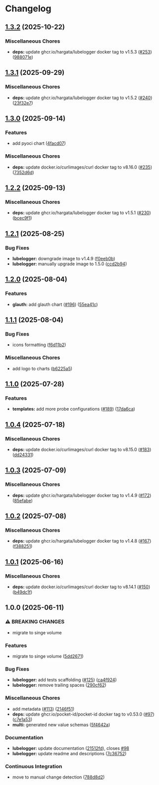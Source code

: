# Changelog

## [1.3.2](https://github.com/anza-labs/charts/compare/lubelogger-1.3.1...lubelogger-v1.3.2) (2025-10-22)


### Miscellaneous Chores

* **deps:** update ghcr.io/hargata/lubelogger docker tag to v1.5.3 ([#253](https://github.com/anza-labs/charts/issues/253)) ([988071e](https://github.com/anza-labs/charts/commit/988071e2ebcaf63839676f42a2d7cec07a59b8d7))

## [1.3.1](https://github.com/anza-labs/charts/compare/lubelogger-1.3.0...lubelogger-v1.3.1) (2025-09-29)


### Miscellaneous Chores

* **deps:** update ghcr.io/hargata/lubelogger docker tag to v1.5.2 ([#240](https://github.com/anza-labs/charts/issues/240)) ([23f32e7](https://github.com/anza-labs/charts/commit/23f32e75907fc2c1e6c40c91e9918e64a39dc77e))

## [1.3.0](https://github.com/anza-labs/charts/compare/lubelogger-1.2.2...lubelogger-v1.3.0) (2025-09-14)


### Features

* add pyoci chart ([4facd07](https://github.com/anza-labs/charts/commit/4facd07faee26a3de1378cf2028d60952d2126cc))


### Miscellaneous Chores

* **deps:** update docker.io/curlimages/curl docker tag to v8.16.0 ([#235](https://github.com/anza-labs/charts/issues/235)) ([7352d6d](https://github.com/anza-labs/charts/commit/7352d6d3ee80377be5f5521a8031197bfb981a46))

## [1.2.2](https://github.com/anza-labs/charts/compare/lubelogger-1.2.1...lubelogger-v1.2.2) (2025-09-13)


### Miscellaneous Chores

* **deps:** update ghcr.io/hargata/lubelogger docker tag to v1.5.1 ([#230](https://github.com/anza-labs/charts/issues/230)) ([bcec9f1](https://github.com/anza-labs/charts/commit/bcec9f1a088cf60c79d80385d5f0f32d79df3372))

## [1.2.1](https://github.com/anza-labs/charts/compare/lubelogger-1.2.0...lubelogger-v1.2.1) (2025-08-25)


### Bug Fixes

* **lubelogger:** downgrade image to v1.4.9 ([f0eeb0b](https://github.com/anza-labs/charts/commit/f0eeb0b7005db8e6e65a060378369783150ec54a))
* **lubelogger:** manually upgrade image to 1.5.0 ([ccd2b94](https://github.com/anza-labs/charts/commit/ccd2b94613d971fb1fbc3132b93f90f20cd1bf3f))

## [1.2.0](https://github.com/anza-labs/charts/compare/lubelogger-1.1.1...lubelogger-v1.2.0) (2025-08-04)


### Features

* **glauth:** add glauth chart ([#196](https://github.com/anza-labs/charts/issues/196)) ([55ea41c](https://github.com/anza-labs/charts/commit/55ea41ce4c79aa93734b67b9c3e4594cc9f23866))

## [1.1.1](https://github.com/anza-labs/charts/compare/lubelogger-1.1.0...lubelogger-v1.1.1) (2025-08-04)


### Bug Fixes

* icons formatting ([f6d11b2](https://github.com/anza-labs/charts/commit/f6d11b2f5c4258f8f5d5fb458bfb2a79f7b15e39))


### Miscellaneous Chores

* add logo to charts ([b6225a5](https://github.com/anza-labs/charts/commit/b6225a5bad1be9f597fe5cd22553505af9ad0b18))

## [1.1.0](https://github.com/anza-labs/charts/compare/lubelogger-1.0.4...lubelogger-v1.1.0) (2025-07-28)


### Features

* **templates:** add more probe configurations ([#189](https://github.com/anza-labs/charts/issues/189)) ([17da6ca](https://github.com/anza-labs/charts/commit/17da6ca71c1a754fdb15d3db40da5a856a5ca93e))

## [1.0.4](https://github.com/anza-labs/charts/compare/lubelogger-1.0.3...lubelogger-v1.0.4) (2025-07-18)


### Miscellaneous Chores

* **deps:** update docker.io/curlimages/curl docker tag to v8.15.0 ([#183](https://github.com/anza-labs/charts/issues/183)) ([dd24331](https://github.com/anza-labs/charts/commit/dd2433197dce864c827b91f708f3b69add485798))

## [1.0.3](https://github.com/anza-labs/charts/compare/lubelogger-1.0.2...lubelogger-v1.0.3) (2025-07-09)


### Miscellaneous Chores

* **deps:** update ghcr.io/hargata/lubelogger docker tag to v1.4.9 ([#172](https://github.com/anza-labs/charts/issues/172)) ([85efabe](https://github.com/anza-labs/charts/commit/85efabec6be8d8e2d0022025953b2a26d280decd))

## [1.0.2](https://github.com/anza-labs/charts/compare/lubelogger-1.0.1...lubelogger-v1.0.2) (2025-07-08)


### Miscellaneous Chores

* **deps:** update ghcr.io/hargata/lubelogger docker tag to v1.4.8 ([#167](https://github.com/anza-labs/charts/issues/167)) ([f388251](https://github.com/anza-labs/charts/commit/f388251ff80ce93c09669951d47e8faccb55e32e))

## [1.0.1](https://github.com/anza-labs/charts/compare/lubelogger-1.0.0...lubelogger-v1.0.1) (2025-06-16)


### Miscellaneous Chores

* **deps:** update docker.io/curlimages/curl docker tag to v8.14.1 ([#150](https://github.com/anza-labs/charts/issues/150)) ([b49dc1f](https://github.com/anza-labs/charts/commit/b49dc1f4093a8dd70f27c8ceec78a5af8ff6dee0))

## 1.0.0 (2025-06-11)


### ⚠ BREAKING CHANGES

* migrate to singe volume

### Features

* migrate to singe volume ([5dd2671](https://github.com/anza-labs/charts/commit/5dd26719354e45770eba469460b980c336487426))


### Bug Fixes

* **lubelogger:** add tests scaffolding ([#125](https://github.com/anza-labs/charts/issues/125)) ([ca4f924](https://github.com/anza-labs/charts/commit/ca4f924bf2f58f0c0625972707864ba9be655400))
* **lubelogger:** remove trailing spaces ([290cf62](https://github.com/anza-labs/charts/commit/290cf62f0f8cbc95be85d95bd14cc654dae13185))


### Miscellaneous Chores

* add metadata ([#113](https://github.com/anza-labs/charts/issues/113)) ([2146f51](https://github.com/anza-labs/charts/commit/2146f512988e61e7e06863fcea6cb98ec2e125e2))
* **deps:** update ghcr.io/pocket-id/pocket-id docker tag to v0.53.0 ([#97](https://github.com/anza-labs/charts/issues/97)) ([c7e1a53](https://github.com/anza-labs/charts/commit/c7e1a533500971baea26ba5cafd63eabc6ee8fd7))
* **multi:** generated new value schemas ([5f4642a](https://github.com/anza-labs/charts/commit/5f4642a315a0785f5ce34d72f9680fb02a387204))


### Documentation

* **lubelogger:** update documentation ([21512fd](https://github.com/anza-labs/charts/commit/21512fd8cb693985dbb4652356fcb60c45a1cf85)), closes [#98](https://github.com/anza-labs/charts/issues/98)
* **lubelogger:** update readme and descriptions ([7c36752](https://github.com/anza-labs/charts/commit/7c3675285cdbd0b2656b23bd4cc53751e838a7e5))


### Continuous Integration

* move to manual change detection ([788d8d2](https://github.com/anza-labs/charts/commit/788d8d231cb1d069d68f829259bebe9693c47c3d))
